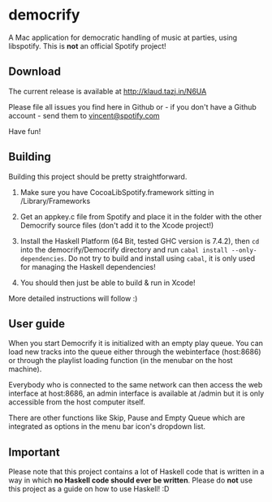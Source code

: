 democrify
=========

A Mac application for democratic handling of music at parties, using libspotify. This is **not** an official Spotify project!

## Download

The current release is available at http://klaud.tazj.in/N6UA

Please file all issues you find here in Github or - if you don't have a Github account - send them to vincent@spotify.com

Have fun!

## Building

Building this project should be pretty straightforward.

1. Make sure you have CocoaLibSpotify.framework sitting in /Library/Frameworks

2. Get an appkey.c file from Spotify and place it in the folder with the other Democrify source files (don't add it to the Xcode project!)

3. Install the Haskell Platform (64 Bit, tested GHC version is 7.4.2), then `cd` into the democrify/Democrify directory and run `cabal install --only-dependencies`.
Do not try to build and install using `cabal`, it is only used for managing the Haskell dependencies!

4. You should then just be able to build & run in Xcode!

More detailed instructions will follow :)

## User guide

When you start Democrify it is initialized with an empty play queue. You can load new tracks into the queue either through the webinterface (host:8686) or through the playlist loading function (in the menubar on the host machine).

Everybody who is connected to the same network can then access the web interface at host:8686, an admin interface is available at /admin but it is only accessible from the host computer itself.

There are other functions like Skip, Pause and Empty Queue which are integrated as options in the menu bar icon's dropdown list.

## Important

Please note that this project contains a lot of Haskell code that is written in a way in which **no Haskell code should ever be written**. Please do **not** use this project as a guide on how to use Haskell! :D